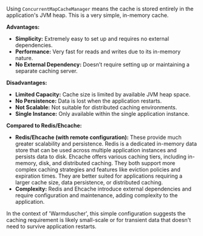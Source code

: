 Using `ConcurrentMapCacheManager` means the cache is stored entirely in the application's JVM heap. This is a very simple, in-memory cache. 

**Advantages:**
*   **Simplicity:** Extremely easy to set up and requires no external dependencies.
*   **Performance:** Very fast for reads and writes due to its in-memory nature.
*   **No External Dependency:** Doesn’t require setting up or maintaining a separate caching server.

**Disadvantages:**
*   **Limited Capacity:** Cache size is limited by available JVM heap space.
*   **No Persistence:** Data is lost when the application restarts.
*   **Not Scalable:** Not suitable for distributed caching environments.
*   **Single Instance:** Only available within the single application instance.

**Compared to Redis/Ehcache:**
*   **Redis/Ehcache (with remote configuration):** These provide much greater scalability and persistence. Redis is a dedicated in-memory data store that can be used across multiple application instances and persists data to disk. Ehcache offers various caching tiers, including in-memory, disk, and distributed caching. They both support more complex caching strategies and features like eviction policies and expiration times.  They are better suited for applications requiring a larger cache size, data persistence, or distributed caching.
*   **Complexity:** Redis and Ehcache introduce external dependencies and require configuration and maintenance, adding complexity to the application.

In the context of 'Warmduscher', this simple configuration suggests the caching requirement is likely small-scale or for transient data that doesn't need to survive application restarts.